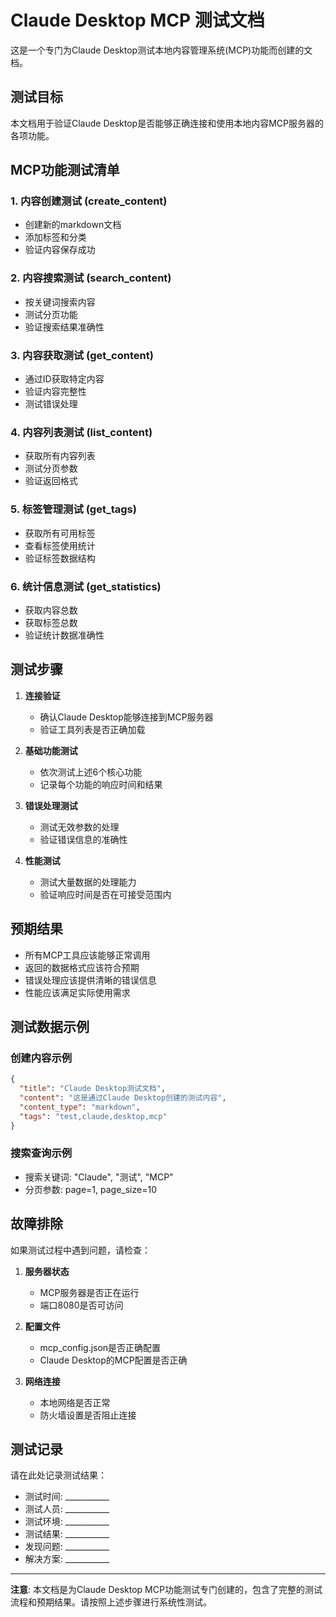 # Claude Desktop MCP 测试文档

这是一个专门为Claude Desktop测试本地内容管理系统(MCP)功能而创建的文档。

## 测试目标

本文档用于验证Claude Desktop是否能够正确连接和使用本地内容MCP服务器的各项功能。

## MCP功能测试清单

### 1. 内容创建测试 (create_content)
- 创建新的markdown文档
- 添加标签和分类
- 验证内容保存成功

### 2. 内容搜索测试 (search_content)
- 按关键词搜索内容
- 测试分页功能
- 验证搜索结果准确性

### 3. 内容获取测试 (get_content)
- 通过ID获取特定内容
- 验证内容完整性
- 测试错误处理

### 4. 内容列表测试 (list_content)
- 获取所有内容列表
- 测试分页参数
- 验证返回格式

### 5. 标签管理测试 (get_tags)
- 获取所有可用标签
- 查看标签使用统计
- 验证标签数据结构

### 6. 统计信息测试 (get_statistics)
- 获取内容总数
- 获取标签总数
- 验证统计数据准确性

## 测试步骤

1. **连接验证**
   - 确认Claude Desktop能够连接到MCP服务器
   - 验证工具列表是否正确加载

2. **基础功能测试**
   - 依次测试上述6个核心功能
   - 记录每个功能的响应时间和结果

3. **错误处理测试**
   - 测试无效参数的处理
   - 验证错误信息的准确性

4. **性能测试**
   - 测试大量数据的处理能力
   - 验证响应时间是否在可接受范围内

## 预期结果

- 所有MCP工具应该能够正常调用
- 返回的数据格式应该符合预期
- 错误处理应该提供清晰的错误信息
- 性能应该满足实际使用需求

## 测试数据示例

### 创建内容示例
```json
{
  "title": "Claude Desktop测试文档",
  "content": "这是通过Claude Desktop创建的测试内容",
  "content_type": "markdown",
  "tags": "test,claude,desktop,mcp"
}
```

### 搜索查询示例
- 搜索关键词: "Claude", "测试", "MCP"
- 分页参数: page=1, page_size=10

## 故障排除

如果测试过程中遇到问题，请检查：

1. **服务器状态**
   - MCP服务器是否正在运行
   - 端口8080是否可访问

2. **配置文件**
   - mcp_config.json是否正确配置
   - Claude Desktop的MCP配置是否正确

3. **网络连接**
   - 本地网络是否正常
   - 防火墙设置是否阻止连接

## 测试记录

请在此处记录测试结果：

- 测试时间: ___________
- 测试人员: ___________
- 测试环境: ___________
- 测试结果: ___________
- 发现问题: ___________
- 解决方案: ___________

---

**注意**: 本文档是为Claude Desktop MCP功能测试专门创建的，包含了完整的测试流程和预期结果。请按照上述步骤进行系统性测试。